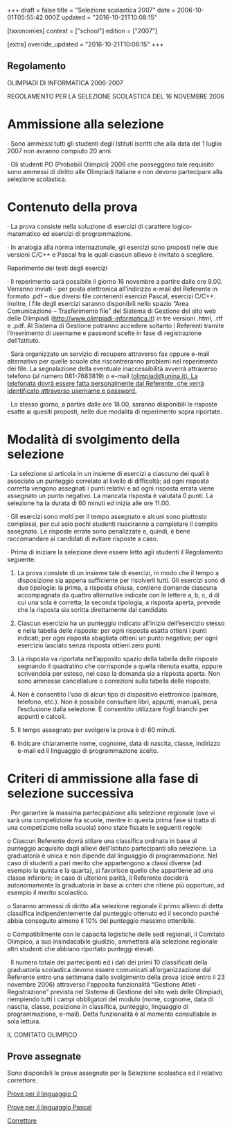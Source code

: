 +++
draft = false
title = "Selezione scolastica 2007"
date = 2006-10-01T05:55:42.000Z
updated = "2016-10-21T10:08:15"

[taxonomies]
contest = ["school"]
edition = ["2007"]

[extra]
override_updated = "2016-10-21T10:08:15"
+++
## Regolamento

OLIMPIADI DI INFORMATICA 2006-2007

REGOLAMENTO PER LA SELEZIONE SCOLASTICA DEL 16 NOVEMBRE 2006

# Ammissione alla selezione

· Sono ammessi tutti gli studenti degli Istituti iscritti che alla data del 1 luglio 2007 non avranno compiuto 20 anni.

· Gli studenti PO (Probabili Olimpici) 2006 che posseggono tale requisito sono ammessi di diritto alle Olimpiadi Italiane e non devono partecipare alla selezione scolastica.

# Contenuto della prova

· La prova consiste nella soluzione di esercizi di carattere logico-matematico ed esercizi di programmazione.

· In analogia alla norma internazionale, gli esercizi sono proposti nelle due versioni C/C++ e Pascal fra le quali ciascun allievo è invitato a scegliere.

Reperimento dei testi degli esercizi

· Il reperimento sarà possibile il giorno 16 novembre a partire dalle ore 9.00. Verranno inviati - per posta elettronica all’indirizzo e-mail del Referente in formato .pdf – due diversi file contenenti esercizi Pascal, esercizi C/C++. Inoltre, i file degli esercizi saranno disponibili nello spazio “Area Comunicazione – Trasferimento file” del Sistema di Gestione del sito web delle Olimpiadi (http://www.olimpiadi-informatica.it) in tre versioni .html, .rtf e .pdf. Al Sistema di Gestione potranno accedere soltanto i Referenti tramite l’inserimento di username e password scelte in fase di registrazione dell’Istituto.

· Sarà organizzato un servizio di recupero attraverso fax oppure e-mail alternativo per quelle scuole che riscontreranno problemi nel reperimento dei file. La segnalazione della eventuale inaccessibilità avverrà attraverso telefono (al numero 081-7683819) o e-mail (olimpiadi@unina.it[). La telefonata dovrà essere fatta personalmente dal Referente, che verrà identificato attraverso username e password.](mailto:olimpiadi@unina.it)

· Lo stesso giorno, a partire dalle ore 18.00, saranno disponibili le risposte esatte ai quesiti proposti, nelle due modalità di reperimento sopra riportate.

# Modalità di svolgimento della selezione

· La selezione si articola in un insieme di esercizi a ciascuno dei quali è associato un punteggio correlato al livello di difficoltà; ad ogni risposta corretta vengono assegnati i punti relativi e ad ogni risposta errata viene assegnato un punto negativo. La mancata risposta è valutata 0 punti. La selezione ha la durata di 60 minuti ed inizia alle ore 11.00.

· Gli esercizi sono molti per il tempo assegnato e alcuni sono piuttosto complessi, per cui solo pochi studenti riusciranno a completare il compito assegnato. Le risposte errate sono penalizzate e, quindi, è bene raccomandare ai candidati di evitare risposte a caso.

· Prima di iniziare la selezione deve essere letto agli studenti il Regolamento seguente:

1. La prova consiste di un insieme tale di esercizi, in modo che il tempo a disposizione sia appena sufficiente per risolverli tutti. Gli esercizi sono di due tipologie: la prima, a risposta chiusa, contiene domande ciascuna accompagnata da quattro alternative indicate con le lettere a, b, c, d di cui una sola è corretta; la seconda tipologia, a risposta aperta, prevede che la risposta sia scritta direttamente dal candidato.

2. Ciascun esercizio ha un punteggio indicato all’inizio dell’esercizio stesso e nella tabella delle risposte: per ogni risposta esatta ottieni i punti indicati; per ogni risposta sbagliata ottieni un punto negativo; per ogni esercizio lasciato senza risposta ottieni zero punti.

3. La risposta va riportata nell’apposito spazio della tabella delle risposte segnando il quadratino che corrisponde a quella ritenuta esatta, oppure scrivendola per esteso, nel caso la domanda sia a risposta aperta. Non sono ammesse cancellature o correzioni sulla tabella delle risposte.

4. Non è consentito l'uso di alcun tipo di dispositivo elettronico (palmare, telefono, etc.). Non è possibile consultare libri, appunti, manuali, pena l’esclusione dalla selezione. È consentito utilizzare fogli bianchi per appunti e calcoli.

5. Il tempo assegnato per svolgere la prova è di 60 minuti.

6. Indicare chiaramente nome, cognome, data di nascita, classe, indirizzo e-mail ed il linguaggio di programmazione scelto.

# Criteri di ammissione alla fase di selezione successiva

· Per garantire la massima partecipazione alla selezione regionale (ove vi sarà una competizione fra scuole, mentre in questa prima fase si tratta di una competizione nella scuola) sono state fissate le seguenti regole:

o Ciascun Referente dovrà stilare una classifica ordinata in base al punteggio acquisito dagli allievi dell’Istituto partecipanti alla selezione. La graduatoria è unica e non dipende dal linguaggio di programmazione. Nel caso di studenti a pari merito che appartengono a classi diverse (ad esempio la quinta e la quarta), si favorisce quello che appartiene ad una classe inferiore; in caso di ulteriore parità, il Referente deciderà autonomamente la graduatoria in base ai criteri che ritiene più opportuni, ad esempio il merito scolastico.

o Saranno ammessi di diritto alla selezione regionale il primo allievo di detta classifica indipendentemente dal punteggio ottenuto ed il secondo purché abbia conseguito almeno il 10% del punteggio massimo ottenibile.

o Compatibilmente con le capacità logistiche delle sedi regionali, il Comitato Olimpico, a suo insindacabile giudizio, ammetterà alla selezione regionale altri studenti che abbiano riportato punteggi elevati.

· Il numero totale dei partecipanti ed i dati dei primi 10 classificati della graduatoria scolastica devono essere comunicati all’organizzazione dal Referente entro una settimana dallo svolgimento della prova (cioè entro il 23 novembre 2006) attraverso l'apposita funzionalità “Gestione Atleti - Registrazione” prevista nel Sistema di Gestione del sito web delle Olimpiadi, riempiendo tutti i campi obbligatori del modulo (nome, cognome, data di nascita, classe, posizione in classifica, punteggio, linguaggio di programmazione, e-mail). Detta funzionalità è al momento consultabile in sola lettura.

IL COMITATO OLIMPICO

## Prove assegnate

Sono disponibili le prove assegnate per la Selezione scolastica ed il relativo correttore.

[Prove per il linguaggio C](/oldsite/83/Selezione_Scolastica_C.pdf)

[Prove per il linguaggio Pascal](/oldsite/83/Selezione_Scolastica_Pascal.pdf)

[Correttore](/oldsite/83/Selezione_Scolastica_Risposte.pdf)
